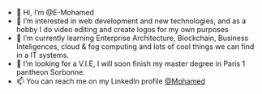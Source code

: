 - 👋 Hi, I’m @E-Mohamed
- 👀 I’m interested in web development and new technologies, and as a hobby I do video editing and create logos for my own purposes
- 🌱 I’m currently learning Enterprise Architecture, Blockchain, Business Inteligences, cloud & fog computing and lots of cool things we can find in a IT systems.
- 💞️ I’m looking for a V.I.E, I will soon finish my master degree in Paris 1 pantheon Sorbonne.
- 📫 You can reach me on my LinkedIn profile [@Mohamed](https://www.linkedin.com/in/mohamed-el-jarrari-ab8143158/)

<!---
E-Mohamed/E-Mohamed is a ✨ special ✨ repository because its `README.md` (this file) appears on your GitHub profile.
You can click the Preview link to take a look at your changes.
--->
